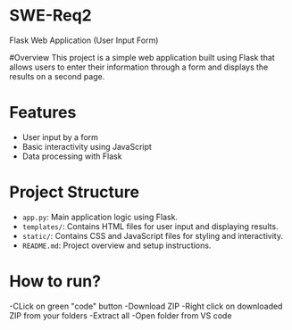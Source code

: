 # SWE-Req2
Flask Web Application (User Input Form)

#Overview
This project is a simple web application built using Flask that allows users to enter their information through a form and displays the results on a second page. 

# Features
- User input by a form
- Basic interactivity using JavaScript
- Data processing with Flask 

# Project Structure
- `app.py`: Main application logic using Flask.
- `templates/`: Contains HTML files for user input and displaying results.
- `static/`: Contains CSS and JavaScript files for styling and interactivity.
- `README.md`: Project overview and setup instructions.

# How to run? 
-CLick on green "code" button 
-Download ZIP 
-Right click on downloaded ZIP from your folders 
-Extract all 
-Open folder from VS code
